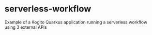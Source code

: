# serverless-workflow

Example of a Kogito Quarkus application running a serverless workflow using 3 external APIs
